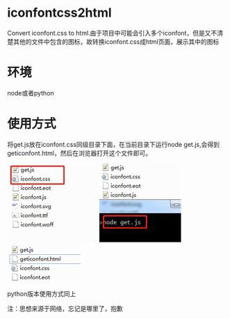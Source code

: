# iconfontcss2html
Convert iconfont.css to html.由于项目中可能会引入多个iconfont，但是又不清楚其他的文件中包含的图标，故转换iconfont.css成html页面，展示其中的图标

# 环境
node或者python

# 使用方式
将get.js放在iconfont.css同级目录下面，在当前目录下运行node get.js,会得到geticonfont.html，然后在浏览器打开这个文件即可。


![1](1.jpg)![2](2.png)![3](3.png)

python版本使用方式同上


注：思想来源于网络，忘记是哪里了，抱歉
